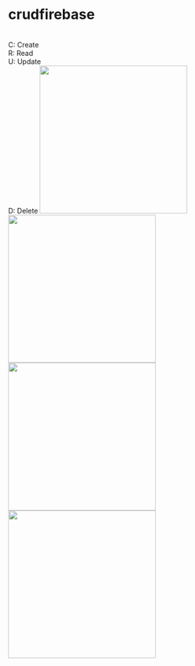 # crudfirebase
<br>
C: Create
<br>
R: Read
<br>
U: Update
<br>
D: Delete



<img src="https://github.com/WednesdaySP/CRUD/assets/122176467/55e428ed-50bf-4026-a6b8-940eff322c43" width=300>
<img src="https://github.com/WednesdaySP/CRUD/assets/122176467/7cd8e8ff-7028-4ebf-b827-bc25a3a19fcd" width=300>
<img src="https://github.com/WednesdaySP/CRUD/assets/122176467/645119f2-968a-4059-aad5-0e1f60b702f4" width=300>
<img src="https://github.com/WednesdaySP/CRUD/assets/122176467/170e5328-5a3a-4742-a795-232a2e1d601c" width=300>
